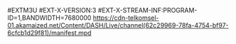 #EXTM3U #EXT-X-VERSION:3 #EXT-X-STREAM-INF:PROGRAM-ID=1,BANDWIDTH=7680000 https://cdn-telkomsel-01.akamaized.net/Content/DASH/Live/channel(62c29969-78fa-4754-bf97-6cfcb1d29f81)/manifest.mpd
